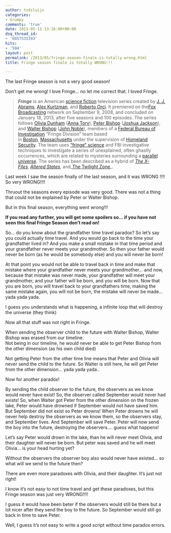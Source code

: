 ```yaml
---
author: tvdsluijs
categories:
- Grumpy
comments: 'true'
date: 2013-05-11 13:16:00+00:00
dsq_thread_id:
- '6057535393'
hits:
- '504'
layout: post
permalink: /2013/05/fringe-season-finale-is-totally-wrong.html
title: Fringe season finale is totally WRONG!!!

---
```

The last Fringe season is not a very good season!

Don&#8217;t get me wrong! I love Fringe&#8230; no let me correct that. I loved Fringe.

> _**Fringe**_ is an American [science fiction](http://en.wikipedia.org/wiki/Science_fiction "Science fiction") television series created by [J. J. Abrams](http://en.wikipedia.org/wiki/J._J._Abrams "J. J. Abrams"), [Alex Kurtzman](http://en.wikipedia.org/wiki/Alex_Kurtzman "Alex Kurtzman"), and [Roberto Orci](http://en.wikipedia.org/wiki/Roberto_Orci "Roberto Orci"). It premiered on the[Fox Broadcasting](http://en.wikipedia.org/wiki/Fox_Broadcasting_Company "Fox Broadcasting Company") network on September 9, 2008, and concluded on January 18, 2013, after five seasons and 100 episodes. The series follows [Olivia Dunham](http://en.wikipedia.org/wiki/Olivia_Dunham "Olivia Dunham") ([Anna Torv](http://en.wikipedia.org/wiki/Anna_Torv "Anna Torv")), [Peter Bishop](http://en.wikipedia.org/wiki/Peter_Bishop "Peter Bishop") ([Joshua Jackson](http://en.wikipedia.org/wiki/Joshua_Jackson "Joshua Jackson")), and [Walter Bishop](http://en.wikipedia.org/wiki/Walter_Bishop_(Fringe) "Walter Bishop (Fringe)") ([John Noble](http://en.wikipedia.org/wiki/John_Noble "John Noble")), members of a [Federal Bureau of Investigation](http://en.wikipedia.org/wiki/Federal_Bureau_of_Investigation "Federal Bureau of Investigation") &#8220;Fringe Division&#8221; team based in [Boston](http://en.wikipedia.org/wiki/Boston "Boston"), [Massachusetts](http://en.wikipedia.org/wiki/Massachusetts "Massachusetts") under the supervision of [Homeland Security](http://en.wikipedia.org/wiki/United_States_Department_of_Homeland_Security "United States Department of Homeland Security"). The team uses [&#8220;fringe&#8221; science](http://en.wikipedia.org/wiki/Fringe_science "Fringe science") and FBI investigative techniques to investigate a series of unexplained, often ghastly occurrences, which are related to mysteries surrounding a [parallel universe](http://en.wikipedia.org/wiki/Parallel_universe_(fiction) "Parallel universe (fiction)"). The series has been described as a hybrid of _[The X-Files](http://en.wikipedia.org/wiki/The_X-Files "The X-Files")_, _[Altered States](http://en.wikipedia.org/wiki/Altered_States "Altered States")_, and_[The Twilight Zone](http://en.wikipedia.org/wiki/The_Twilight_Zone_(1959_TV_series) "The Twilight Zone (1959 TV series)")_.

Last week I saw the season finally of the last season, and it was WRONG !!!! So very WRONG!!!!<!--more-->

Thruout the seasons every episode was very good. There was not a thing that could not be explained by Peter or Walter Bishop.

But in this final season, everything went wrong!!!

**If you read any further, you will get some spoilers so&#8230; if you have not seen this final Fringe Season don&#8217;t read on!**

So&#8230; do you know about the grandfather time travel paradox? So let&#8217;s say you could actually time travel. And you would go back to the time your grandfather lived in? And you make a small mistake in that time period and your grandfather never meets your grandmother. So then your father would never be born (as he would be somebody else) and you will never be born!

At that point you would not be able to travel back in time and make that mistake where your grandfather never meets your grandmother&#8230; and now, because that mistake was never made, your grandfather will meet your grandmother, and your father will be born, and you will be born. Now that you are born, you will travel back to your grandfathers time, making the same mistake again, you will not be born, the mistake will never be made&#8230; yada yada yada.

I guess you understands what is happening, a infinite loop that will destroy the universe (they think)

Now all that stuff was not right in Fringe.

When sending the observer child to the future with Walter Bishop, Walter Bishop was erased from our timeline.  
Not being in our timeline, he would never be able to get Peter Bishop from the other dimension (as his own child died)

Not getting Peter from the other time line means that Peter and Olivia will never send the child to the future. So Walter is still here, he will get Peter from the other dimension&#8230; yada yada yada..

Now for another paradox!

By sending the child observer to the future, the observers as we know would never have exist! So, the observer called September would never had exists! So, when Walter got Peter from the other dimension on the frozen lake, Peter would have drowned if September would not have saved him. But September did not exist so Peter drowns! When Peter drowns he will never help destroy the observers as we know them, so the observers stay, and September lives. And September will save Peter. Peter will now send the boy into the future, destroying the observers&#8230;. guess what happens!

Let&#8217;s say Peter would drown in the lake, than he will never meet Olivia, and their daughter will never be born. But peter was saved and he will meet Olivia&#8230; is your head hurting yet?

Without the observers the observer boy also would never have existed&#8230; so what will we send to the future then?

There are even more paradoxes with Olivia, and their daughter. It&#8217;s just not right!

I know it&#8217;s not easy to not time travel and get these paradoxes, but this Fringe season was just very WRONG!!!!

I guess it would have been beter if the observers would still be there but a lot nicer after they send the boy to the future. So September would still go back in time to save Peter.

Well, I guess it&#8217;s not easy to write a good script without time paradox errors.